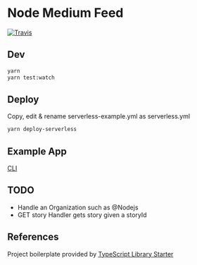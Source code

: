# Node Medium Feed

[![Travis](https://img.shields.io/travis/franklintarter/node-medium-feed.svg)](https://travis-ci.org/franklintarter/node-medium-feed)

## Dev

```bash
yarn
yarn test:watch
```

## Deploy

Copy, edit & rename serverless-example.yml as serverless.yml

```bash
yarn deploy-serverless
```

## Example App

[CLI](https://github.com/franklintarter/node-medium-feed-cli)

## TODO

- Handle an Organization such as @Nodejs
- GET story Handler gets story given a storyId

## References

Project boilerplate provided by [TypeScript Library Starter](https://github.com/alexjoverm/typescript-library-starter)
